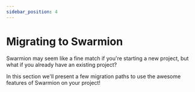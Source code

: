 ```yaml
---
sidebar_position: 4
---
```


# Migrating to Swarmion

Swarmion may seem like a fine match if you're starting a new project, but what if you already have an existing project?

In this section we'll present a few migration paths to use the awesome features of Swarmion on your project!
